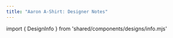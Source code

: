 ```yaml
---
title: "Aaron A-Shirt: Designer Notes"
---
```


import { DesignInfo } from 'shared/components/designs/info.mjs'

<DesignInfo design='aaron' docs />
